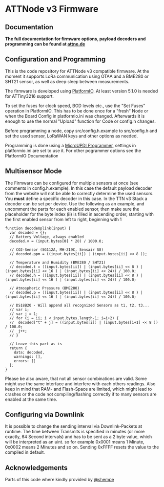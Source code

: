 # ATTNode v3 Firmware

## Documentation

**The full documentation for firmware options, payload decoders and programming can be found at [attno.de](https://www.attno.de/21-firmware-v3)**

## Configuration and Programming

This is the code repository for ATTNode v3 compatible firmware. At the moment it supports LoRa communication using OTAA and a BME280 or SHT21 sensor, as well as deep sleep between measurements.

The firmware is developed using [PlatformIO](https://platformio.org/). At least version 5.1.0 is needed for ATTiny3216 support.

To set the fuses for clock speed, BOD levels etc., use the "Set Fuses" operation in PlatformIO. This has to be done once for a "fresh" Node or when the Board Config in platformio.ini was changed. Afterwards it is enough to use the normal "Upload" function for Code or config.h changes.

Before programming a node, copy src/config.h.example to src/config.h and set the used sensor, LoRaWAN keys and other options as needed.

Programming is done using a [MicroUPDI Programmer](https://github.com/MCUdude/microUPDI), settings in platformio.ini are set to use it. For other pogrammer options see the PlatformIO Documentation

## Multisensor Mode

The Firmware can be configured for multiple sensors at once (see comments in config.h.example). In this case the default payload decoder from the website will not be able to correctly determine the used sensors. You **must** define a specific decoder in this case. In the TTN v3 Stack a decoder can be set per device. Use the following as an example, and uncomment the parts for each enabled sensor, then make sure the placeholder for the byte index (**ii**) 
is filled in ascending order, starting with the first enabled sensor from left to right, beginning with 1

    function decodeUplink(input) {
      var decoded = {};
      // Battery Voltage, always enabled
      decoded.v = (input.bytes[0] * 20) / 1000.0;
      
      // CO2-Sensor (SG112A, MH-Z19C, Sensair S8)
      // decoded.ppm = ((input.bytes[ii]) | (input.bytes[ii] << 8 ));

      // Temperature and Humidity (BME280 / SHT21)
      // decoded.t = ((input.bytes[ii]) | (input.bytes[ii] << 8 ) | (input.bytes[ii] << 16 ) | (input.bytes[ii] << 24)) / 100.0;
      // decoded.h = ((input.bytes[ii]) | (input.bytes[ii] << 8 ) | (input.bytes[ii] << 16 ) | (input.bytes[ii] << 24)) / 100.0;

      // Atmospheric Pressure (BME280)
      // decoded.p = ((input.bytes[ii]) | (input.bytes[ii] << 8 ) | (input.bytes[ii] << 16 ) | (input.bytes[ii] << 24)) / 100.0;

      // DS18B20 - Will append all recognized Sensors as t1, t2, t3...
      // var i;
      // var j = 1;
      // for (i = ii; i < input.bytes.length-1; i=i+2) {
      //  decoded["t" + j] = ((input.bytes[i]) | (input.bytes[i+1] << 8 )) / 100.0;
      //  j++;
      // }
  
      // Leave this part as is
      return {
        data: decoded,
        warnings: [],
        errors: []
      };
    }

Please be also aware, that not all sensor combinations are valid. Some might use the same interface and interfere with each others readings. Also keep in mind that RAM- and Flash-Space are limited, which might lead to crashes or the code not compiling/flashing correctly if to many sensors are enabled at the same time.

## Configuring via Downlink

It is possible to change the sending interval via Downlink-Packets at runtime. The time between Transmits is specified in minutes (or more exactly, 64 Second intervals) and has to be sent as a 2 byte value, which will be interpreted as an uint. so for example 0x0001 means 1 Minute, 0x0002 means 2 Minutes and so on. Sending 0xFFFF resets the value to the compiled in default.

## Acknowledgements

Parts of this code where kindly provided by [@shempe](https://twitter.com/shempe)
